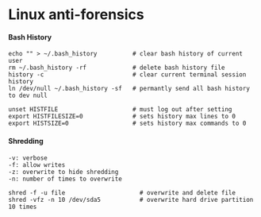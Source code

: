 Linux anti-forensics
====================

#### Bash History

	echo "" > ~/.bash_history          # clear bash history of current user
	rm ~/.bash_history -rf             # delete bash history file
	history -c                         # clear current terminal session history
	ln /dev/null ~/.bash_history -sf   # permantly send all bash history to dev null

	unset HISTFILE                     # must log out after setting
	export HISTFILESIZE=0              # sets history max lines to 0
	export HISTSIZE=0                  # sets history max commands to 0

#### Shredding

	-v: verbose
	-f: allow writes
	-z: overwrite to hide shredding
	-n: number of times to overwrite 

	shred -f -u file                     # overwrite and delete file
	shred -vfz -n 10 /dev/sda5           # overwrite hard drive partition 10 times
